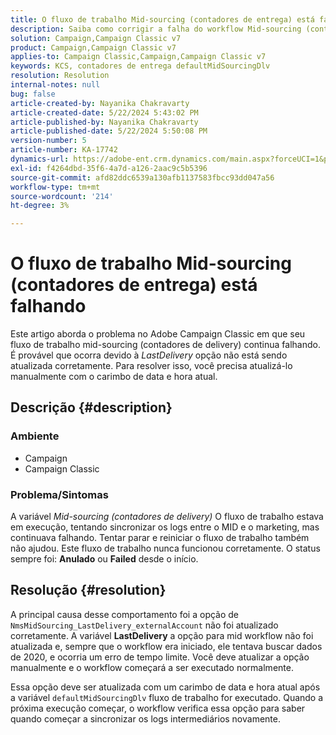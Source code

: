```yaml
---
title: O fluxo de trabalho Mid-sourcing (contadores de entrega) está falhando
description: Saiba como corrigir a falha do workflow Mid-sourcing (contadores de delivery).
solution: Campaign,Campaign Classic v7
product: Campaign,Campaign Classic v7
applies-to: Campaign Classic,Campaign,Campaign Classic v7
keywords: KCS, contadores de entrega defaultMidSourcingDlv
resolution: Resolution
internal-notes: null
bug: false
article-created-by: Nayanika Chakravarty
article-created-date: 5/22/2024 5:43:02 PM
article-published-by: Nayanika Chakravarty
article-published-date: 5/22/2024 5:50:08 PM
version-number: 5
article-number: KA-17742
dynamics-url: https://adobe-ent.crm.dynamics.com/main.aspx?forceUCI=1&pagetype=entityrecord&etn=knowledgearticle&id=f8d43cbb-6218-ef11-9f89-000d3a37816b
exl-id: f4264dbd-35f6-4a7d-a126-2aac9c5b5396
source-git-commit: afd82ddc6539a130afb1137583fbcc93dd047a56
workflow-type: tm+mt
source-wordcount: '214'
ht-degree: 3%

---
```


# O fluxo de trabalho Mid-sourcing (contadores de entrega) está falhando


Este artigo aborda o problema no Adobe Campaign Classic em que seu fluxo de trabalho mid-sourcing (contadores de delivery) continua falhando. É provável que ocorra devido à *LastDelivery* opção não está sendo atualizada corretamente. Para resolver isso, você precisa atualizá-lo manualmente com o carimbo de data e hora atual.

## Descrição {#description}


### <b>Ambiente</b>

- Campaign
- Campaign Classic


### <b>Problema/Sintomas</b>

A variável *Mid-sourcing (contadores de delivery)* O fluxo de trabalho estava em execução, tentando sincronizar os logs entre o MID e o marketing, mas continuava falhando. Tentar parar e reiniciar o fluxo de trabalho também não ajudou. Este fluxo de trabalho nunca funcionou corretamente. O status sempre foi: <b>Anulado</b> ou <b>Failed</b> desde o início.


## Resolução {#resolution}


A principal causa desse comportamento foi a opção de `NmsMidSourcing_LastDelivery_externalAccount` não foi atualizado corretamente. A variável <b>LastDelivery</b> a opção para mid workflow não foi atualizada e, sempre que o workflow era iniciado, ele tentava buscar dados de 2020, e ocorria um erro de tempo limite. Você deve atualizar a opção manualmente e o workflow começará a ser executado normalmente.

Essa opção deve ser atualizada com um carimbo de data e hora atual após a variável `defaultMidSourcingDlv` fluxo de trabalho for executado. Quando a próxima execução começar, o workflow verifica essa opção para saber quando começar a sincronizar os logs intermediários novamente.
